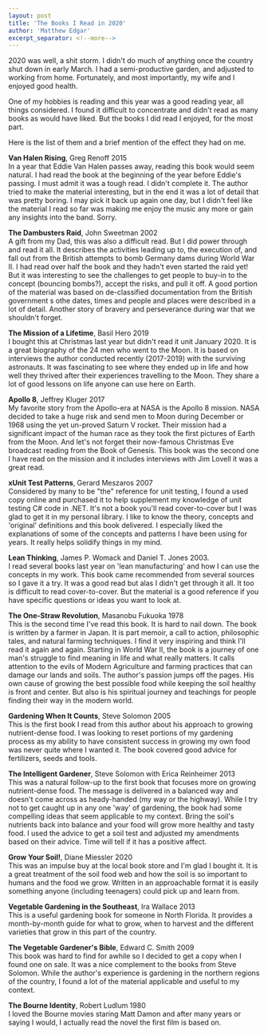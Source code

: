 ```yaml
---
layout: post
title: 'The Books I Read in 2020'
author: 'Matthew Edgar'
excerpt_separator: <!--more-->
---
```


2020 was well, a shit storm. I didn't do much of anything once the country shut down in early March. I had a semi-productive garden, 
and adjusted to working from home. Fortunately, and most importantly, my wife and I enjoyed good health.

One of my hobbies is reading and this year was a good reading year, all things considered. I found it difficult to concentrate and didn't read as many books as would have liked. But the books I did read I enjoyed, for the most part.

Here is the list of them and a brief mention of the effect they had on me.

<!--more-->

**Van Halen Rising**, Greg Renoff 2015  
In a year that Eddie Van Halen passes away, reading this book would seem natural. I had read the book at the beginning of the year before Eddie's passing. I must admit it was a tough read. I didn't complete it. The author tried to make the material interesting, but in the end it was a lot of detail that was pretty boring. I may pick it back up again one day, but I didn't feel like the material I read so far was making me enjoy the music any more or gain any insights into the band. Sorry.

**The Dambusters Raid**, John Sweetman 2002  
A gift from my Dad, this was also a difficult read. But I did power through and read it all. It describes the activities leading up to, the execution of, and fall out from the British attempts to bomb Germany dams during World War II. I had read over half the book and they hadn't even started the raid yet! But it was interesting to see the challenges to get people to buy-in to the concept (bouncing bombs?), accept the risks, and pull it off. A good portion of the material was based on de-classified documentation from the British government s othe dates, times and people and places were described in a lot of detail. Another story of bravery and perseverance during war that we shouldn't forget.

**The Mission of a Lifetime**, Basil Hero 2019  
I bought this at Christmas last year but didn't read it unit January 2020. It is a great biography of the 24 men who went to the Moon. It is based on interviews the author conducted recently (2017-2019) with the surviving astronauts. It was fascinating to see where they ended up in life and how well they thrived after their experiences travelling to the Moon. They share a lot of good lessons on life anyone can use here on Earth.

**Apollo 8**, Jeffrey Kluger 2017  
My favorite story from the Apollo-era at NASA is the Apollo 8 mission. NASA decided to take a huge risk and send men to Moon during December or 1968 using the yet un-proved Saturn V rocket. Their mission had a significant impact of the human race as they took the first pictures of Earth from the Moon. And let's not forget their now-famous Christmas Eve broadcast reading from the Book of Genesis. This book was the second one I have read on the mission and it includes interviews with Jim Lovell it was a great read.

**xUnit Test Patterns**, Gerard Meszaros 2007  
Considered by many to be "the" reference for unit testing, I found a used copy online and purchased it to help supplement my knowledge of unit testing C# code in .NET. It's not a book you'll read cover-to-cover but I was glad to get it in my personal library. I like to know the theory, concepts and 'original' definitions and this book delivered. I especially liked the explanations of some of the concepts and patterns I have been using for years. It really helps solidify things in my mind.

**Lean Thinking**, James P. Womack and Daniel T. Jones 2003.  
I read several books last year on 'lean manufacturing' and how I can use the concepts in my work. This book came recommended from several sources so I gave it a try. It was a good read but alas I didn't get through it all. It too is difficult to read cover-to-cover. But the material is a good reference if you have specific questions or ideas you want to look at.

**The One-Straw Revolution**, Masanobu Fukuoka 1978  
This is the second time I've read this book. It is hard to nail down. The book is written by a farmer in Japan. It is part memoir, a call to action, philosophic tales, and natural farming techniques. I find it very inspiring and think I'll read it again and again. Starting in World War II, the book is a journey of one man's struggle to find meaning in life and what really matters. It calls attention to the evils of Modern Agriculture and farming practices that can damage our lands and soils. The author's passion jumps off the pages. His own cause of growing the best possible food while keeping the soil healthy is front and center. But also is his spiritual journey and teachings for people finding their way in the modern world. 

**Gardening When It Counts**, Steve Solomon 2005  
This is the first book I read from this author about his approach to growing nutrient-dense food. I was looking to reset portions of my gardening process as my ability to have consistent success in growing my own food was never quite where I wanted it. The book covered good advice for fertilizers, seeds and tools. 

**The Intelligent Gardener**, Steve Solomon with Erica Reinheimer 2013  
This was a natural follow-up to the first book that focuses more on growing nutrient-dense food. The message is delivered in a balanced way and doesn't come across as heady-handed (my way or the highway). While I try not to get caught up in any one 'way' of gardening, the book had some compelling ideas that seem applicable to my context. Bring the soil's nutrients back into balance and your food will grow more healthy and tasty food. I used the advice to get a soil test and adjusted my amendments based on their advice. Time will tell if it has a positive affect.

**Grow Your Soil!**, Diane Miessler 2020  
This was an impulse buy at the local book store and I'm glad I bought it. It is a great treatment of the soil food web and how the soil is so important to humans and the food we grow. Written in an approachable format it is easily something anyone (including teenagers) could pick up and learn from. 

**Vegetable Gardening in the Southeast**, Ira Wallace 2013  
This is a useful gardening book for someone in North Florida. It provides a month-by-month guide for what to grow, when to harvest and the different varieties that grow in this part of the country. 

**The Vegetable Gardener's Bible**, Edward C. Smith 2009  
This book was hard to find for awhile so I decided to get a copy when I found one on sale. It was a nice complement to the books from Steve Solomon. While the author's experience is gardening in the northern regions of the country, I found a lot of the material applicable and useful to my context.

**The Bourne Identity**, Robert Ludlum 1980  
I loved the Bourne movies staring Matt Damon and after many years or saying I would, I actually read the novel the first film is based on.

